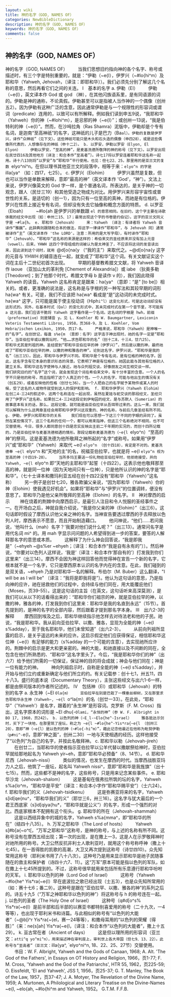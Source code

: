 ```yaml
---
layout: wiki
title: 神的名字（GOD, NAMES OF）
categories: NewBibleDictionary
description: 神的名字（GOD, NAMES OF）
keywords: 神的名字（GOD, NAMES OF）
comments: false
---
```


## 神的名字（GOD, NAMES OF）



神的名字（GOD, NAMES OF）
　　当我们思想旧约指向神的各个名字、称号或描述时，有三个字是特别重要的，就是：“伊勒（~e{l），伊罗兴（~#lo{hi^m）及耶和华（Yahweh, Jehovah，〔译注：即耶和华〕）。我们必须先分别了解这几个名称的意思，然后再看它们之间的关连。
Ⅰ　基本的名字
a. 伊勒（El）
　　伊勒（~e{l），英文译本作 God 或 god （神），在其他闪族语系里，是有同语源的词的。伊勒是神的通称，不论真假。伊勒甚至可以是指被人当作神的一个偶像（创卅五2）。因为伊勒有这种广泛的含意，因此通常伊勒是与一个规限性的形容词或谓词（predicate）连用的，以致可以有所解释。例如我们读到申五9说，“我耶和华（Yahweh）你的神（~#lohi^m），是忌邪的神（~e{l）”；或创卅一13说，“我是伯特利的神（~e{l）”。然而，在沙呣拉角（Ras Shamra）泥版中，伊勒却是个专有名词，是迦南“至高神祇”的名字，这神祇的儿子是巴力（Ba`al）。伊勒的复数是伊罗兴，译作“众神祇”（见下文）。这些神祇可能只是木头和石头造的偶像（申四28），或是这些偶像所代表的，人想像存在的神祇（申十二2）。
b. 以罗安，伊勒以罗安（Elyon, El Elyon）
　　伊勒以罗安，“至高的神”，是麦基洗德所敬拜的神的称号（见下文）。以罗安出现在民廿四16及其他地方〔译注：和合本作“至高者”〕。诗七17将以罗安连着耶和华这名称一起用。诗十八13则将“以罗安”与“耶和华”平行使用。也见：但七22、25，那里用的是亚兰文的复数 `elyo^ni^n。在但以理书其他亚兰文的段落中，相等于来：`elyo^n 的字是 `illa{ya^ （如：四17，七25）。
c. 伊罗兴（Elohim）
　　伊罗兴虽然是复数，但也可以当作是单数来解释，意即“最高的神”（英文译本作 'God'，“神”）。文法上来说，伊罗兴像英文的 God 字一样，是个普通名词，所表达的，是关乎神的一切观念，跟人（民廿三19）和其他受造之物成为对比。用伊罗兴来形容宇宙性或普世性的关系，是适切的（创一1），因为只有一位至高的真神，而祂是有位格的。伊罗兴在性质上接近专有名词，但却没有失去它抽像和概念方面的特质。
d. 以罗亚（Eloah）
　　~#lo{ah 是伊罗兴的单数跟 `el 的意思相同。在旧约，这个字主要在诗歌体裁的经文中出现（如：申卅二15、17；最常出现这个字的书卷是约伯记）。这字的亚兰文同义字是 ~#la{h。
e. 耶和华（Jehovah）
　　来：Yahweh 〔译注：有译者将 Yahweh 音译作“雅巍”。此辞典则跟随和合本的做法，将这字一律译作“耶和华”，与 Jehovah 同〕通常被译作“主”（英文译本作 'the LORD'。注意：所用的是大写字母），有时译作“耶和华”（Jehovah）。“耶和华”这名称的来源是这样的：希伯来文的圣经原来并没有加上元音（vowel）。后来，YHWH 这四个字母组成的词被认为是太神圣了，不应该将这词的发音读出来，因此读到这个词时，就用 `@d[o{na{y （“我的主”）来取代之。~@d[o{na{y 这字的元音与 YHWH 的辅音连在一起，就变成了“耶和华”这个词。有关文献证实这个词在主后十二世纪初首次出现。
　　早期的基督教希腊文文献，将 Yahweh 音译作 iaoue （亚加山太的革利免 [Chement of Alexandria]）或 iabe
（狄奥多勒 [Theodoret]；到了他那个时代，希腊文字母 b 是读作 v 的），我们因此晓得 Yahweh 的读音。Yahweh 这名称肯定是跟来：ha{ya^ （意即：“是” [to be]）相关的。或者，更准确的说法是，这名称是与字根的另一种写法和其较早期的词形 ha{wa^ 有关。可是，我们不应该把 ha{wa^
看成是“是”这动词的未完成时式。ha{wa^ 这字，只可能是属于使主役动词（Hiph`i^l）这变化形式，可是这动词却没有这形式的。另外，在基本时式（Qal）的变化形式中，其未完成时式在第一个音节里，不可能有 a 这元音。我们应该干脆将 Yahweh 这字看作是一个名词。这名词的字根是 hwh，前缀（preformative）则是辅音 y。见 L. Koehler 和 W. Baumgartner, Lexiconin Veteris Testamenti Libros,
1958，页368-9，及 L. Koehler, Vom
Hebra/ischen Lexikon, 1950，页17-8。
　　严格来说，耶和华（Yahweh）是神唯一的“名字”。在创世记，每逢 s%e{m （意即：名字）这字连于神出现时，祂的名字一定是“耶和华”。当亚伯拉罕或以撒筑坛时，“他……求告耶和华的名”（创十二8，十三4，廿六25）。
　　耶和华尤其是列祖的神。圣经提到“耶和华亚伯拉罕的神〔伊罗兴〕”，然后是以撒的神，最终祂成了“耶和华亚伯拉罕的神，以撒的神和雅各的神”。论到这名字，伊罗兴说，“耶和华是我的名”（出三15）。因此，耶和华与伊罗兴不同。耶和华是个专有名词，是有位格的神的名字。因此，这名字含有它本身的意识形态的背景。它表明了神是有位格的，祂因此能与其他有位格的人建立关系。耶和华这名字使神与人接近。祂与众列祖交谈，好像朋友之间互相交谈一样。
　　我们研究旧约的“名字”这个词，就会发现这个词在希伯来文中，有十分丰富的含意。一个人的名字不只是他的称号，而且指明了这个人真正的个性。一个人的名字，可能与他出生的情况有关（创五29），或者反映他的性格（创廿七36）。当一个人把自己的名字赋予某物件或某人的时候，受了这名的人或物件就受到这人的保护和影响。
f. 耶和华伊罗兴（Yahweh Elohim）
　　在创二4-三24的叙述中，这两个名称连在一起出现，虽然在夏娃与蛇交谈的那段经文，圣经只用了“伊罗兴”这名称。如果创二4-三24这段论到伊甸园的经文，是与苏默人（Sumerian）的故事底本有关的话，那么，这段记载，就可能是由亚伯拉罕从吾珥带过来的。这么一来，我们就可以解释为什么这两章圣经会用耶和华伊罗兴这双重的、神的名称，与前后几章圣经有所不同。
g. 伊勒，伊罗兴和耶和华的关系
　　我们现在可以思想一下这三个不同的字眼的异同了。虽然在某些情况下，这三个名称的任何一个，都可以用来指神，但这三个名称绝对不相同，也不可交替使用。今日，很多人都同意创十四是忠实反映出主前二千年期的实况的，而创十四所记载的，乃是亚伯拉罕与麦基洗德相遇的情形。那段记载称麦基洗德为（~e{l `elyo^n）“至高的神”的祭司。这是麦基洗德为他所敬拜之神所起的“名字”或称号。如果用“伊罗兴”或“耶和华”（Yahweh）来取代 ~e{l `elyo^n （创十四18），肯定是不对的。麦基洗德奉 ~e{l `elyo^n 和“天地的主”的名，祝福亚伯拉罕，也就是将 ~e{l `elyo^n 视为至高的神（十四19-20）。
　　当所多玛王要送一份礼物给亚伯拉罕时，他拒绝接受，并向 Yahweh, ~e{l
`elyo^n 即“天地的主耶和华”起誓（十四22）。这表示他也敬拜那至高的神，就是同一位神（因为天地间只有一位神），只是他所认识的神的名字是“耶和华”。（七十士译本和撒玛利亚五经在创十四22没有“耶和华（Yahweh）”这名称）
　　另一例子是创廿七20，雅各欺骗父亲说，“因为耶和华（Yahweh）你的神（Elohim）使我遇见好机会”。如果将“耶和华”与“伊罗兴”的位置调转，便没有意思了。耶和华乃是他父亲所敬拜的至高神（Elohim）的名字。
Ⅱ　神对摩西的启示
　　神在烧着的荆棘中向摩西启示，是最引人注目和令人悦服的圣经事件之一。在开场白之后，神就自我介绍说，“我是你父亲的神（Elohim）”（出三6）。这句话即时假设了摩西认识他父亲之神的名字。当神宣告要透过摩西的手去释放以色列人时，摩西表示不愿意，而且开始制造藉口。
　　他问神说，“他们……若问我说，‘他叫什么（mah）名字？’我要对他们说什么呢？”（出三13）。通常问名字是用代名词 mi^ 的。用 mah
字显示问问题的人希望得到进一步的答案，要答的人解释那名字的意思或本质。
　　这解释了为什么神会回答说，“我是即我是”（~ehyeh ~@s%er ~ehyeh；〔译注：和合本作“我是自有永有的”〕）。然后神说，“你要对以色列人这样说，‘我是’〔译注：和合本作‘那自有的’〕打发我到你们这里来”（出三14）。摩西不会因为神这样回答他而觉得神在宣告一个新的名字，它根本就不是一个名字，它只是摩西原本认识的名字内在的含意。在此，我们碰到的是双关语，~ehyeh 乃是对耶和华一名的解释。布伯尔（M. Buber）这么翻译，"I will be as I will
be" 〔译注：“我将是即我将是”〕。他认为这句话的意思，乃是指向神的应许，祂在拯救他们的过程中，会持续与他们同在，用大能覆庇他们（Moses，页39-55）。这是这句话的主旨（在英文，这句话听来高深莫测），是我们可以从以下的话看得出来的：“耶和华你们祖宗的神，就是亚伯拉罕的神，以撒的神，雅各的神，打发我到你们这里来：耶和华是我的名直到永远”（15节）。首先提到的，是神的名字的全部内容，然后跟着才提到那名字本身。
Ⅲ　出六2-3的解释
　　摩西回到埃及之后，耶和华继续指示他怎样去对待法老和他的子民。祂说，“我是耶和华。我从前向亚伯拉罕、以撒、雅各，显现为全能的神（~e{l s%adday），至于我名耶和华，他们未曾知道”（出六2-3）。
　　从前向列祖所显露的启示，是关乎遥远的未来的应许。这启示假定他们应获得保证，相信耶和华这位神（~e{l）有足够的能力（s%adday 的一个可能的含意），去实现祂所应许的。荆棘中的启示是更大和更亲密的。神的大能，和祂直接以及不间断的同在，全包含在他们所熟悉的、“耶和华”这名字里头了。今后，“我是耶和华你们的神”（出六7）给予他们所需的一切保证，保证神的目的将会成就；神会与他们同在；神是一位有能力的神。
　　神向列祖启示时，自称是全能的神（~e{l s%adday），并开始与他们立约或重新确定与他们所立的约。有关记载参：创十七1，卅五11，四十八3。盛行的底本说（Documentary Theory），主张这些经文与出六1-6一样，都是由祭司版本的作者所记述的。
Ⅳ　包括神（El）或耶和华（Jehovah）的特别的名字
a. 永生神（~El `Ola{m）
　　亚伯拉罕在别是巴栽了一棵垂丝柳树，又在那里求告耶和华永生神（Yahweh~, ~e{l `o^la{m）的名（创廿一33）。在此处，“耶和华”（'Yahweh'）是名字，跟着的“永生神”是形容词。克罗斯（F. M. Cross）指出，这名字原本的词形是 ~El dhu{-`Olami，“永恒的神”（参 W. F. Albright in BO 17, 1960，页242）。
b. 以色列的神（~E_l-~Elo{he^-Israel）
　　雅各抵达示剑时，买下了一块地，在那里筑了座坛，称之为 ~e{l ~#lo{he^-Yis*ra{~e{l （创卅三20），意即“神（~e{l）是以色列的神（~#lo{-hi^m）”，藉此记念他最近在他称为毗努伊勒（p#ni^-`e{l，意即“神之面”，创卅二30）一地与天使相遇的经历。这样他接受了“以色列”为自己的名字，并按此名敬拜神。
c. 耶和华以勒（Jehovah-jireh）
　　在创廿二，当耶和华的使者指示亚伯拉罕以公羊代替以撒献祭给神时，亚伯拉罕就给那地起名为 Yahweh yir~eh，意即“耶和华必预备”（8、14节）。
d. 耶和华尼西（Jehovah-nissi）
　　类似的情况，也发生在摩西的时代。当摩西战胜亚玛力人之后，他筑了一座坛，起名叫 Yahweh nissi^，意即“耶和华是我旌旗”（出十七15）。然而，这些都不是神的名字，这些称号，只是用来记念某些事件。
e. 耶和华沙龙（Jehovah-shalom）
　　这是基甸在俄弗拉所筑的坛的名字，Yahweh s%a{lo^m，“耶和华是平安”〔译注：和合本小字作“耶和华赐平安”〕（士六24）。
f. 耶和华我们的义（Jehovah-tsidkenu）
　　这是弥赛亚将来的名字，Yahweh s]id[qe{nu^，“耶和华我们的义”（耶廿三6，卅三16）。这名字与犹大最后的一个君王西底家（s]id[qiya{hu*，“耶和华就是公义”）的名字，形成一个强烈的对比。西底家根本不配拥有这个衔头。
g. 耶和华的所在（Jehovah-shammah）
　　这是以西结异象中的城的名字，Yahweh s%a{mma^，即“耶和华的所在”（结四十八35）。
h. 万军之耶和华（The Lord of hosts）
　　Yahweh s]#b[a{~o^t[，“万军之耶和华”这称号，是神的称号，与上述的名称有所不同。这称号没有在摩西五经出现；第一次的出现，是在撒上一3，这是人在示罗敬拜神时对祂所用的称号。大卫公然反抗非利士人歌利亚时，就用这个称号称呼神（撒上十七45）。在一首得胜的凯歌的高潮，大卫又再次提到这称号（诗廿四10）。众先知常用这称号（耶利米书用了八十八次）。这种号乃是用来显示耶和华是祂子民随事随在的救主和保护者（诗四十六7、11）。这“万军”原本可能是指以色列的军队，如在撒上十七45所提到的。不过，这称号很早就用来包括所有乐意遵行耶和华吩咐的天军。
i. 耶和华以色列的神（Lord God of Israel）
　　这称号（Yahweh ~#lo{he^ Yis*ra{~e{l）早在底波拉之歌已经出现（士五3），也是众先知所常用的（如：赛十七6；番二9）。这种号是跟在“亚伯拉罕、以撒、雅各的神”的系列之后的。诗五十九5（“万军之神耶和华以色列的神”）将这称号与 h 的称号连在一起。
j. 以色列的圣者（The Holy One of Israel）
　　这种号（q#d[o^s% Yis*ra{~e{l）是前半部和后半部的以赛亚书都特别喜爱用的称号（二十九次，一4等等），也出现于耶利米书和诗篇。与此相似的称号有“以色列的大能者”（~@b[i^r Yis*ra{~{el，赛一24等等），和撒母耳用的“以色列的荣耀〔得胜〕”（来：ne{s]ah] Yis*ra{~e{l，〔译注：和合本作“以色列的大能者”，撒上十五29）。
k. 亘古常在者（Ancient of days）
　　这是但以理所用的形容词（亚兰文：`atti^q yo^mi^n），用来描述神在审判座上，审判世上各大帝国（但七9、13、22）。此称号与“至高者”（亚兰文：`illa{ya^, `elyo^ni^n, 18、22、25、27节）交替使用。
　　书目：W. F. Albright, Yahweh and the Gods of Canaan, 1968; A.
Alt. 'The God of the Fathers', in Essays
on OT History and Religion, 1966，页1-77; F. M. Cross, 'Yahweh and the God
of the Patriarchs', HTR 55, 1962，页225-59; O. Eissfeldt, 'El
and Yahweh', JSS 1, 1956，页25-37; G. T. Manley, The Book of the Law, 1957，页37-47; J. A. Motyer, The Revelation of the Divine Name, 1959;
A. Murtonen, A Philological and Literary
Treatise on the Divine-Names ~e{l, ~elo{ah, ~#lo{hi^m and
Yahweh, 1952。
G.T.M.
F.F.B.




